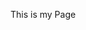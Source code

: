 
This is my Page
<!DOCTYPE html>



<!-- partial:index.partial.html -->
<div id="app">
</div>
<!-- partial -->
  <script src='https://cdnjs.cloudflare.com/ajax/libs/react/17.0.2/umd/react.production.min.js'></script>
<script src='https://cdnjs.cloudflare.com/ajax/libs/react-dom/17.0.2/umd/react-dom.production.min.js'></script><script  src="../script.js"></script>



 